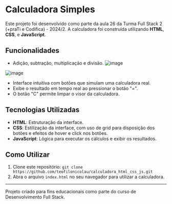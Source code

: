 # Calculadora Simples

Este projeto foi desenvolvido como parte da aula 26 da Turma Full Stack 2 (+praTi e Codifica) - 2024/2. A calculadora foi construída utilizando **HTML**, **CSS**, e **JavaScript**.

## Funcionalidades

- Adição, subtração, multiplicação e divisão.
![image](https://github.com/user-attachments/assets/f33d56ce-f3b0-4222-b230-4d61be65e307)

![image](https://github.com/user-attachments/assets/2888130a-d1d6-4734-97d0-6cbe516ee3c4)



- Interface intuitiva com botões que simulam uma calculadora real.
- Exibe o resultado em tempo real ao pressionar o botão "=".
- O botão "C" permite limpar o visor da calculadora.

## Tecnologias Utilizadas

- **HTML**: Estruturação da interface.
- **CSS**: Estilização da interface, com uso de grid para disposição dos botões e efeitos de hover e click nos botões.
- **JavaScript**: Lógica para executar os cálculos e exibir os resultados.

## Como Utilizar

1. Clone este repositório: `git clone https://github.com/teofilonicolau/calculadora_html_css_js.git`
2. Abra o arquivo `index.html` no seu navegador para utilizar a calculadora.

---

Projeto criado para fins educacionais como parte do curso de Desenvolvimento Full Stack.
